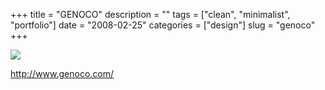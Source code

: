 +++
title = "GENOCO"
description = ""
tags = ["clean", "minimalist", "portfolio"]
date = "2008-02-25"
categories = ["design"]
slug = "genoco"
+++


 

  <div id="screens-thumbs" class="clearfix">
    <div class="txt-center" id="design-submission"><a href="http://www.genoco.com/"><img id='bluga-thumbnail-884' class='bluga-thumbnail large' src='http://media.konigi.com/bluga/
wt47f2791a8d761_0.jpg'/></a></div>  
  </div>   
<p><a href="http://www.genoco.com/">http://www.genoco.com/</a></p>




